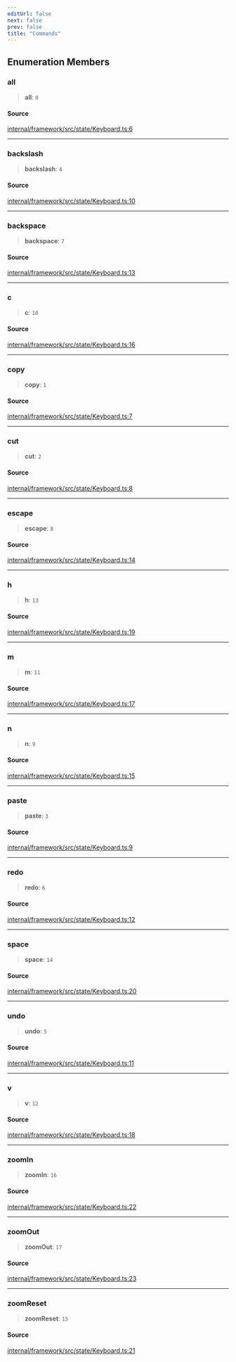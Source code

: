 ```yaml
---
editUrl: false
next: false
prev: false
title: "Commands"
---
```


## Enumeration Members

### all

> **all**: `0`

#### Source

[internal/framework/src/state/Keyboard.ts:6](https://github.com/nodenogg-in/alpha-p2p/blob/a4d5eff/internal/framework/src/state/Keyboard.ts#L6)

***

### backslash

> **backslash**: `4`

#### Source

[internal/framework/src/state/Keyboard.ts:10](https://github.com/nodenogg-in/alpha-p2p/blob/a4d5eff/internal/framework/src/state/Keyboard.ts#L10)

***

### backspace

> **backspace**: `7`

#### Source

[internal/framework/src/state/Keyboard.ts:13](https://github.com/nodenogg-in/alpha-p2p/blob/a4d5eff/internal/framework/src/state/Keyboard.ts#L13)

***

### c

> **c**: `10`

#### Source

[internal/framework/src/state/Keyboard.ts:16](https://github.com/nodenogg-in/alpha-p2p/blob/a4d5eff/internal/framework/src/state/Keyboard.ts#L16)

***

### copy

> **copy**: `1`

#### Source

[internal/framework/src/state/Keyboard.ts:7](https://github.com/nodenogg-in/alpha-p2p/blob/a4d5eff/internal/framework/src/state/Keyboard.ts#L7)

***

### cut

> **cut**: `2`

#### Source

[internal/framework/src/state/Keyboard.ts:8](https://github.com/nodenogg-in/alpha-p2p/blob/a4d5eff/internal/framework/src/state/Keyboard.ts#L8)

***

### escape

> **escape**: `8`

#### Source

[internal/framework/src/state/Keyboard.ts:14](https://github.com/nodenogg-in/alpha-p2p/blob/a4d5eff/internal/framework/src/state/Keyboard.ts#L14)

***

### h

> **h**: `13`

#### Source

[internal/framework/src/state/Keyboard.ts:19](https://github.com/nodenogg-in/alpha-p2p/blob/a4d5eff/internal/framework/src/state/Keyboard.ts#L19)

***

### m

> **m**: `11`

#### Source

[internal/framework/src/state/Keyboard.ts:17](https://github.com/nodenogg-in/alpha-p2p/blob/a4d5eff/internal/framework/src/state/Keyboard.ts#L17)

***

### n

> **n**: `9`

#### Source

[internal/framework/src/state/Keyboard.ts:15](https://github.com/nodenogg-in/alpha-p2p/blob/a4d5eff/internal/framework/src/state/Keyboard.ts#L15)

***

### paste

> **paste**: `3`

#### Source

[internal/framework/src/state/Keyboard.ts:9](https://github.com/nodenogg-in/alpha-p2p/blob/a4d5eff/internal/framework/src/state/Keyboard.ts#L9)

***

### redo

> **redo**: `6`

#### Source

[internal/framework/src/state/Keyboard.ts:12](https://github.com/nodenogg-in/alpha-p2p/blob/a4d5eff/internal/framework/src/state/Keyboard.ts#L12)

***

### space

> **space**: `14`

#### Source

[internal/framework/src/state/Keyboard.ts:20](https://github.com/nodenogg-in/alpha-p2p/blob/a4d5eff/internal/framework/src/state/Keyboard.ts#L20)

***

### undo

> **undo**: `5`

#### Source

[internal/framework/src/state/Keyboard.ts:11](https://github.com/nodenogg-in/alpha-p2p/blob/a4d5eff/internal/framework/src/state/Keyboard.ts#L11)

***

### v

> **v**: `12`

#### Source

[internal/framework/src/state/Keyboard.ts:18](https://github.com/nodenogg-in/alpha-p2p/blob/a4d5eff/internal/framework/src/state/Keyboard.ts#L18)

***

### zoomIn

> **zoomIn**: `16`

#### Source

[internal/framework/src/state/Keyboard.ts:22](https://github.com/nodenogg-in/alpha-p2p/blob/a4d5eff/internal/framework/src/state/Keyboard.ts#L22)

***

### zoomOut

> **zoomOut**: `17`

#### Source

[internal/framework/src/state/Keyboard.ts:23](https://github.com/nodenogg-in/alpha-p2p/blob/a4d5eff/internal/framework/src/state/Keyboard.ts#L23)

***

### zoomReset

> **zoomReset**: `15`

#### Source

[internal/framework/src/state/Keyboard.ts:21](https://github.com/nodenogg-in/alpha-p2p/blob/a4d5eff/internal/framework/src/state/Keyboard.ts#L21)
